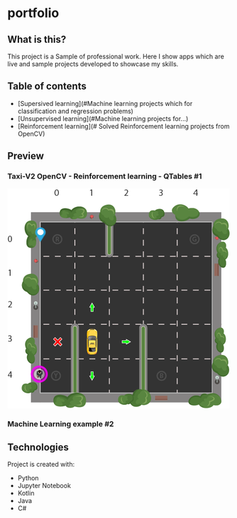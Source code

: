 # portfolio

## What is this?
This project is a Sample of professional work. Here I show apps which are live and sample projects developed to showcase my skills.

## Table of contents
* [Supersived learning](#Machine learning projects which for classification and regression problems)
* [Unsupervised learning](#Machine learning projects for...)
* [Reinforcement learning](# Solved Reinforcement learning projects from OpenCV)

## Preview

### Taxi-V2 OpenCV - Reinforcement learning - QTables #1
![taxi_example](./samples_images/RL_TAXI.png)

### Machine Learning example #2

	
## Technologies
Project is created with:
* Python
* Jupyter Notebook
* Kotlin
* Java
* C#
